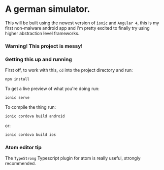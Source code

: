 # A german simulator.

This will be built using the newest version of `ionic` and `Angular 4`, this is my first non-malware android app and i'm pretty excited to finally try using higher abstraction level frameworks.

### Warning! This project is messy!

### Getting this up and running
First off, to work with this, `cd` into the project directory and run:

```bash
npm install
```

To get a live preview of what you're doing run:

```bash
ionic serve
```

To compile the thing run:

```bash
ionic cordova build android
```

or:

```bash
ionic cordova build ios
```
### Atom editor tip
The ```TypeStrong``` Typescript plugin for atom is really useful, strongly recommended.

